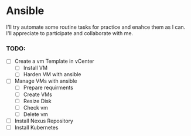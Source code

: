 # Ansible
I'll try automate some routine tasks for practice and enahce them as I can. I'll appreciate to participate and collaborate with me.

### TODO:
- [ ] Create a vm Template in vCenter
  - [ ] Install VM
  - [ ] Harden VM with ansible
- [ ] Manage VMs with ansible
  - [ ] Prepare requirments
  - [ ] Create VMs
  - [ ] Resize Disk
  - [ ] Check vm
  - [ ] Delete vm

- [ ] Install Nexus Repository
- [ ] Install Kubernetes
